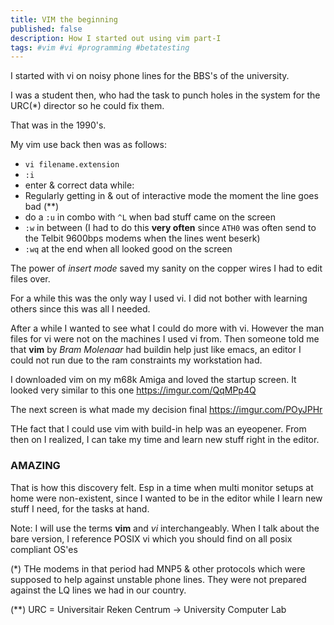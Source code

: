 ```yaml
---
title: VIM the beginning
published: false
description: How I started out using vim part-I
tags: #vim #vi #programming #betatesting
---
```


I started with vi on noisy phone lines for the BBS's of the university.

I was a student then, who had the task to punch holes in the system for the URC(*) director so he could fix them.

That was in the 1990's.

My vim use back then was as follows:

- `vi filename.extension`
- `:i`
- enter & correct data while:
- Regularly getting in & out of interactive mode the moment the line goes bad (**)
- do a `:u` in combo with `^L` when bad stuff came on the screen
- `:w` in between (I had to do this **very often** since `ATH0` was often send to the Telbit 9600bps modems when the lines went beserk)
- `:wq` at the end when all looked good on the screen 


The power of _insert mode_ saved my sanity on the copper wires I had to edit files over.

For a while this was the only way I used vi. I did not bother with learning others since this was all I needed.

After a while I wanted to see what I could do more with vi. However the man files for vi were not on the machines I used vi from. Then someone told me that **vim** by _Bram Molenaar_ had buildin help just like emacs, an editor I could not run due to the ram constraints my workstation had.

I downloaded vim on my m68k Amiga and loved the startup screen. It looked very similar to this one <https://imgur.com/QqMPp4Q>

The next screen is what made my decision final <https://imgur.com/POyJPHr>

THe fact that I could use vim with build-in help was an eyeopener. From then on I realized, I  can take my time and learn new stuff right in the editor.

### AMAZING

That is how this discovery felt. Esp in a time when multi monitor setups at home were non-existent, since I wanted to be in the editor while I learn new stuff I need, for the tasks at hand.


Note: I will use the terms **vim** and _vi_ interchangeably. When I talk about the bare version, I reference POSIX vi which you should find on all posix compliant OS'es


(*)
THe modems in that period had MNP5 & other protocols which were supposed to help against unstable phone lines. They were not prepared against the LQ lines we had in our country.

(**)
URC = Universitair Reken Centrum -> University Computer Lab